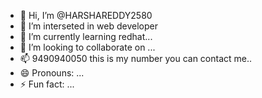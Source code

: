 - 👋 Hi, I’m @HARSHAREDDY2580
- 👀 I’m interseted in web developer
- 🌱 I’m currently learning redhat...
- 💞️ I’m looking to collaborate on ...
- 📫  9490940050 this is my number you can contact me..
- 😄 Pronouns: ...
- ⚡ Fun fact: ...

<!---
HARSHAREDDY2580/HARSHAREDDY2580 is a ✨ special ✨ repository because its `README.md` (this file) appears on your GitHub profile.
You can click the Preview link to take a look at your changes.
--->
